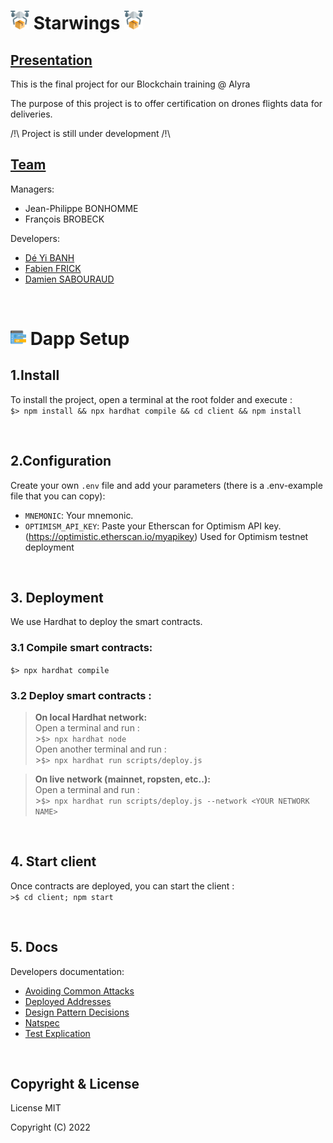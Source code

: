 # <img src="./docs/img/drone.png" height="30"> Starwings <img src="./docs/img/drone.png" height="30">

## <u>Presentation</u>

This is the final project for our Blockchain training @ Alyra

The purpose of this project is to offer certification on drones flights data for deliveries.

/!\ Project is still under development /!\

## <u>Team</u>

Managers:

-   Jean-Philippe BONHOMME
-   François BROBECK

Developers:

-   [Dé Yi BANH](https://github.com/deyibanh)
-   [Fabien FRICK](https://github.com/lostmind84)
-   [Damien SABOURAUD](https://github.com/MB2M)

&nbsp;

# <img src="./docs/img/coding.png" height="25"> Dapp Setup

## 1.Install

To install the project, open a terminal at the root folder and execute :<br />
`$> npm install && npx hardhat compile && cd client && npm install`

&nbsp;

## 2.Configuration

Create your own `.env` file and add your parameters (there is a .env-example file that you can copy):

-   `MNEMONIC`: Your mnemonic.
-   `OPTIMISM_API_KEY`: Paste your Etherscan for Optimism API key. (https://optimistic.etherscan.io/myapikey) Used for Optimism testnet deployment

&nbsp;

## 3. Deployment

We use Hardhat to deploy the smart contracts.

### 3.1 Compile smart contracts:<br />

`$> npx hardhat compile`

### 3.2 Deploy smart contracts :

> **On local Hardhat network:<br />**
> Open a terminal and run : <br /> >`$> npx hardhat node`<br />
> Open another terminal and run : <br /> >`$> npx hardhat run scripts/deploy.js`

> **On live network (mainnet, ropsten, etc..):<br />**
> Open a terminal and run : <br /> >`$> npx hardhat run scripts/deploy.js --network <YOUR NETWORK NAME>`

&nbsp;

## 4. Start client

Once contracts are deployed, you can start the client :<br/>
`>$ cd client; npm start`

&nbsp;

## 5. Docs

Developers documentation:

-   [Avoiding Common Attacks](./docs/developers/avoiding_common_attacks.md)
-   [Deployed Addresses](./docs/developers/deployed_addresses.md)
-   [Design Pattern Decisions](./docs/developers/design_pattern_decisions.md)
-   [Natspec](./docs/natspec)
-   [Test Explication](./docs/developers/test_explication.md)

&nbsp;

## Copyright & License

License MIT<br />

Copyright (C) 2022
